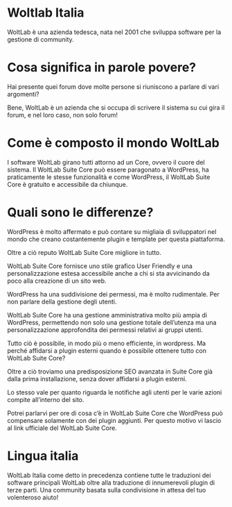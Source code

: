 # Woltlab Italia
WoltLab è una azienda tedesca, nata nel 2001 che sviluppa software per la gestione di community.

# Cosa significa in parole povere?

Hai presente quei forum dove molte persone si riuniscono a parlare di vari argomenti?

Bene, WoltLab è un azienda che si occupa di scrivere il sistema su cui gira il forum, e nel loro caso, non solo forum!

# Come è composto il mondo WoltLab

I software WoltLab girano tutti attorno ad un Core, ovvero il cuore del sistema. Il WoltLab Suite Core può essere paragonato a WordPress, ha praticamente le stesse funzionalità e come WordPress, il WoltLab Suite Core è gratuito e accessibile da chiunque.

# Quali sono le differenze?

WordPress è molto affermato e può contare su migliaia di sviluppatori nel mondo che creano costantemente plugin e template per questa piattaforma.

Oltre a ciò reputo WoltLab Suite Core migliore in tutto.

WoltLab Suite Core fornisce uno stile grafico User Friendly e una personalizzazione estesa accessibile anche a chi si sta avvicinando da poco alla creazione di un sito web.

WordPress ha una suddivisione dei permessi, ma è molto rudimentale. Per non parlare della gestione degli utenti.

WoltLab Suite Core ha una gestione amministrativa molto più ampia di WordPress, permettendo non solo una gestione totale dell’utenza ma una personalizzazione approfondita dei permessi relativi ai gruppi utenti.

Tutto ciò è possibile, in modo più o meno efficiente, in wordpress. Ma perché affidarsi a plugin esterni quando è possibile ottenere tutto con WoltLab Suite Core?

Oltre a ciò troviamo una predisposizione SEO avanzata in Suite Core già dalla prima installazione, senza dover affidarsi a plugin esterni.

Lo stesso vale per quanto riguarda le notifiche agli utenti per le varie azioni compite all’interno del sito.

Potrei parlarvi per ore di cosa c’è in WoltLab Suite Core che WordPress può compensare solamente con dei plugin aggiunti. Per questo motivo vi lascio al link ufficiale del WoltLab Suite Core.

# Lingua italia

WoltLab Italia come detto in precedenza contiene tutte le traduzioni dei software principali WoltLab oltre alla traduzione di innumerevoli plugin di terze parti. Una community basata sulla condivisione in attesa del tuo volenteroso aiuto!
